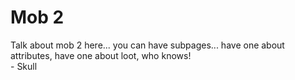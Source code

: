 # Mob 2

Talk about mob 2 here... you can have subpages... have one about attributes, have one about loot, who knows!\
\- Skull
